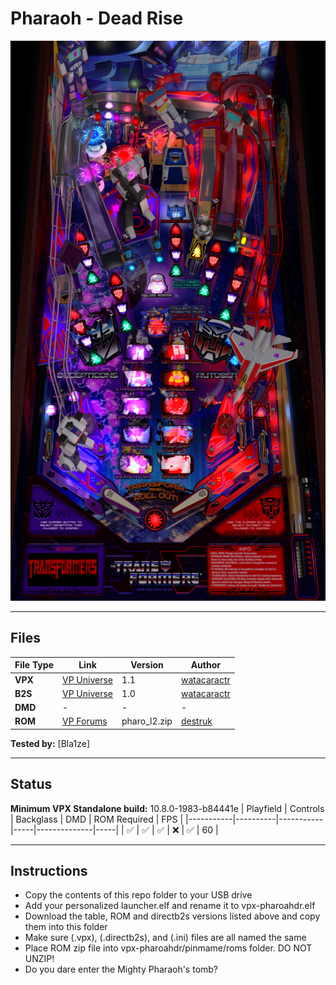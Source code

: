 # Pharaoh - Dead Rise

![Table Preview](../../images/vpx-transformersmod.png)

---

## Files
| File Type | Link | Version | Author | 
|-----------|--------|----------|--------------|
| **VPX** | [VP Universe](https://vpuniverse.com/files/file/5673-pharaoh-dead-rise-original-2019/) | 1.1 | [watacaractr](https://vpuniverse.com/profile/5551-watacaractr/) | 
| **B2S** | [VP Universe](https://vpuniverse.com/files/file/5674-pharaoh-dead-rise-2-3-screen-directb2s/) | 1.0| [watacaractr](https://vpuniverse.com/profile/5551-watacaractr/) |
| **DMD** | - | - | - |
| **ROM** | [VP Forums](https://www.vpforums.org/index.php?app=downloads&showfile=798) | pharo_l2.zip | [destruk](https://www.vpforums.org/index.php?showuser=5) |

**Tested by:** [Bla1ze]

---

## Status 
**Minimum VPX Standalone build:** 10.8.0-1983-b84441e
| Playfield | Controls | Backglass | DMD | ROM Required | FPS | 
|-----------|----------|-----------|-----|--------------|-----|
| :white_check_mark: | :white_check_mark: | :white_check_mark: | :x: | :white_check_mark: | 60 |

---

## Instructions
- Copy the contents of this repo folder to your USB drive
- Add your personalized launcher.elf and rename it to vpx-pharoahdr.elf
- Download the table, ROM and directb2s versions listed above and copy them into this folder
- Make sure (.vpx), (.directb2s), and (.ini) files are all named the same
- Place ROM zip file into vpx-pharoahdr/pinmame/roms folder. DO NOT UNZIP!
- Do you dare enter the Mighty Pharaoh's tomb?
